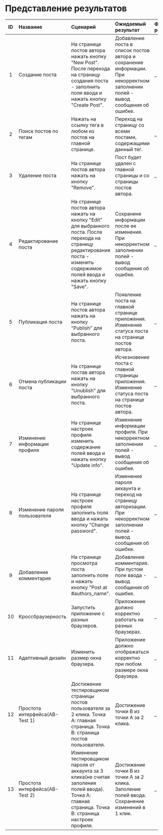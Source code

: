 # Представление результатов

| ID | Название | Сценарий | Ожидаемый результат | Фактический результат | Оценка |
|:---:|:---|:---|:---|:---|:---|
| 1 | Создание поста | На странице постов автора нажать кнопку "New Post". После перехода на страницу создания поста - заполнить поля ввода и нажать кнопку "Create Post". |Добавление поста в список постов автора и сохранение информации. При некорректном заполнении полей - вывод сообщения об ошибке. | _ | _ |
| 2 | Поиск постов по тегам | Нажать на ссылку тега в любом из постов на главной странице. | Переход на страницу со всеми постами, содержащими данный тег.| _ | _ |
| 3 | Удаление поста | На странице постов автора нажать на кнопку "Remove". | Пост будет удален с главной страницы и со страницы постов автора. | _ | _ |
| 4 | Редактирование поста | На странице постов автора нажать на кнопку "Edit" для выбранного поста. После перехода на страницу редактирования поста - изменить содержимое полей ввода и нажать кнопку "Save". | Сохранине информации после ее изменения. При некорректном заполнении полей - вывод сообщения об ошибке. | _ | _ |
| 5 | Публикация поста | На странице постов автора нажать на кнопку "Publish" для выбранного поста. | Появление поста на главной странице приложения. Изменение статуса поста на странице постов автора.| _ | _ |
| 6 | Отмена публикации поста | На странице постав автора нажать на кнопку "Unublish" для выбранного поста. | Исчезновение поста с главной страницы приложения. Изменение статуса поста на странице постов автора. | _ | _ |
| 7 | Изменение информации профиля | На странице настроек профиля изменить содержание полей ввода и нажать кнопку "Update info". | Изменение информации профиля. При некорректном заполнении полей - вывод сообщения об ошибке. | _ | _ |
| 8 | Изменение пароля пользователя | На странице настроек профиля заполнить поля ввода и нажать кнопку "Change password". | Изменение пароля аккаунта и переход на страницу авторизации. При некорректном заполнении полей - вывод сообщения об ошибке. | _ | _ |
| 9 | Добавление комментария | На странице просмотра поста заполнить поле и нажать кнопку "Post at #authors_name". | Добавление комментария. При пустом поле ввода - вывод сообщения об ошибке. | _ | _ |
| 10 | Кроссбраузерность | Запустить приложение с разных браузеров. | Приложение должно корректно работать на разных браузерах. | _ | _ |
| 11 | Адаптивный дизайн | Изменить размер окна браузера. | Приложение должно отображаться корректно при любом размере окна браузера. | _ | _ |
| 12 | Простота интерфейса(AB-Test 1) | Достижение тестировщиком страницы постов пользователя за 2 клика. Точка А: главная страница. Точка В: страница постов пользователя. | Достижение точки В из точки А за 2 клика. | _ | _ |
| 13 | Простота интерфейса(AB-Test 2) | Изменение тестировщиком пароля от аккаунта за 3 клика(не считая заполения полей ввода). Точка А: главная страница. Точка В: страница настроек профиля. | Достижение точки В из точки А за 2 клика. Заполение полей ввода. Сохранение изменений в 1 клик. | _ | _ |
